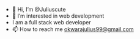 - 👋 Hi, I’m @Juliuscute
- 👀 I’m interested in web development
- I am a full stack web developer
- 📫 How to reach me okwarajulius99@gmail.com

<!---
Juliuscute/Juliuscute is a ✨ special ✨ repository because its `README.md` (this file) appears on your GitHub profile.
You can click the Preview link to take a look at your changes.
--->
